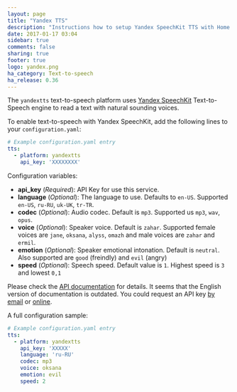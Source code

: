 ```yaml
---
layout: page
title: "Yandex TTS"
description: "Instructions how to setup Yandex SpeechKit TTS with Home Assistant."
date: 2017-01-17 03:04
sidebar: true
comments: false
sharing: true
footer: true
logo: yandex.png
ha_category: Text-to-speech
ha_release: 0.36
---
```


The `yandextts` text-to-speech platform uses [Yandex SpeechKit](https://tech.yandex.com/speechkit/) Text-to-Speech engine to read a text with natural sounding voices.

To enable text-to-speech with Yandex SpeechKit, add the following lines to your `configuration.yaml`:

```yaml
# Example configuration.yaml entry
tts:
  - platform: yandextts
    api_key: 'XXXXXXXX'
```

Configuration variables:

- **api_key** (*Required*): API Key for use this service. 
- **language** (*Optional*): The language to use. Defaults to `en-US`. Supported `en-US`, `ru-RU`, `uk-UK`, `tr-TR`.
- **codec** (*Optional*): Audio codec. Default is `mp3`. Supported us `mp3`, `wav`, `opus`.
- **voice** (*Optional*): Speaker voice. Default is `zahar`. Supported female voices are `jane`, `oksana`, `alyss`, `omazh` and male voices are `zahar` and `ermil`.
- **emotion** (*Optional*): Speaker emotional intonation. Default is `neutral`. Also supported are `good` (freindly) and `evil` (angry)
- **speed** (*Optional*): Speech speed. Default value is `1`. Highest speed is `3` and lowest `0,1`

Please check the [API documentation](https://tech.yandex.com/speechkit/cloud/doc/guide/concepts/tts-http-request-docpage/) for details. It seems that the English version of documentation is outdated. You could request an API key [by email](https://tech.yandex.com/speechkit/cloud/) or [online](https://developer.tech.yandex.ru/).

A full configuration sample:

```yaml
# Example configuration.yaml entry
tts:
  - platform: yandextts
    api_key: 'XXXXX'
    language: 'ru-RU'
    codec: mp3
    voice: oksana
    emotion: evil
    speed: 2
```
